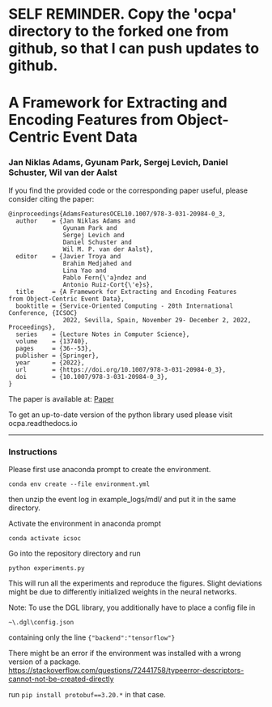 # SELF REMINDER. Copy the 'ocpa' directory to the forked one from github, so that I can push updates to github.

# A Framework for Extracting and Encoding Features from Object-Centric Event Data

### Jan Niklas Adams, Gyunam Park, Sergej Levich, Daniel Schuster, Wil van der Aalst

If you find the provided code or the corresponding paper useful, please consider citing the paper:

```{.text}
@inproceedings{AdamsFeaturesOCEL10.1007/978-3-031-20984-0_3,
  author    = {Jan Niklas Adams and
               Gyunam Park and
               Sergej Levich and
               Daniel Schuster and
               Wil M. P. van der Aalst},
  editor    = {Javier Troya and
               Brahim Medjahed and
               Lina Yao and
               Pablo Fern{\'a}ndez and
               Antonio Ruiz-Cort{\'e}s},
  title     = {A Framework for Extracting and Encoding Features from Object-Centric Event Data},
  booktitle = {Service-Oriented Computing - 20th International Conference, {ICSOC}
               2022, Sevilla, Spain, November 29- December 2, 2022, Proceedings},
  series    = {Lecture Notes in Computer Science},
  volume    = {13740},
  pages     = {36--53},
  publisher = {Springer},
  year      = {2022},
  url       = {https://doi.org/10.1007/978-3-031-20984-0_3},
  doi       = {10.1007/978-3-031-20984-0_3},
}
```

The paper is available at: [Paper](https://link.springer.com/chapter/10.1007/978-3-031-20984-0_3)

To get an up-to-date version of the python library used please visit ocpa.readthedocs.io

---

### Instructions

Please first use anaconda prompt to create the environment.

`conda env create --file environment.yml`

then unzip the event log in example_logs/mdl/ and put it in the same directory.

Activate the environment in anaconda prompt

`conda activate icsoc`

Go into the repository directory and run

`python experiments.py`

This will run all the experiments and reproduce the figures. Slight deviations might be due to differently initialized weights in the neural networks.

Note: To use the DGL library, you additionally have to place a config file in

`~\.dgl\config.json`

containing only the line
`{"backend":"tensorflow"}`

There might be an error if the environment was installed with a wrong version of a package.
https://stackoverflow.com/questions/72441758/typeerror-descriptors-cannot-not-be-created-directly

run
`pip install protobuf==3.20.*`
in that case.
